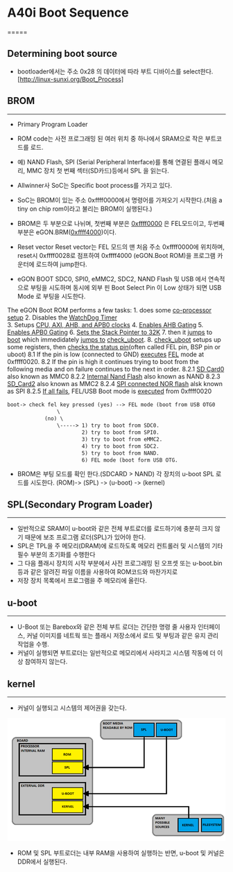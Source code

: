 # A40i Boot Sequence
=====

## Determining boot source
- bootloader에서는 주소 0x28 의 데이터에 따라 부트 디바이스를 select한다. 
[http://linux-sunxi.org/Boot_Process]

## BROM
-----
- Primary Program Loader
- ROM code는 사전 프로그래밍 된 여러 위치 중 하나에서 SRAM으로 작은 부트코드를 로드.
- 예) NAND Flash, SPI (Serial Peripheral Interface)를 통해 연결된 플래시 메모리, MMC 장치 첫 번째 섹터(SD카드)등에서 SPL 을 읽는다.
- Allwinner사 SoC는 Specific boot process를 가지고 있다.
- SoC는 BROM이 있는 주소  0xffff0000에서 명령어를 가져오기 시작한다.(처음 a tiny on chip rom이라고 불리는 BROM이 실행된다.) 
- BROM은 두 부분으로 나뉘며, 첫번째 부분은 [0xffff0000](https://github.com/lchy0113/Allwinner-Info/blob/master/BROM/ffff0000.s) 은 FEL모드이고, 두번째 부분은 eGON.BRM([0xffff4000](https://github.com/lchy0113/Allwinner-Info/blob/master/BROM/ffff4000.s))이다.

- Reset vector 
 Reset vector는 FEL 모드의 맨 처음 주소 0xffff0000에 위치하며, reset시 0xffff0028로 점프하여 0xffff4000 (eGON.Boot ROM)을 프로그램 카운터에 로드하여 jump한다.

- eGON BOOT
 SDC0, SPI0, eMMC2, SDC2, NAND Flash 및 USB 에서 연속적으로 부팅을 시도하며 동시에 외부 핀  Boot Select Pin 이 Low 상태가 되면 USB Mode 로 부팅을 시도한다. 

 The eGON Boot ROM performs a few tasks:
 	1. does some [co-processor setup](https://github.com/lchy0113/Allwinner-Info/blob/4777ddf2a26eca973484714ac48bbaf18849dab4/BROM/ffff4000.s#L19)
	2. Disables the [WatchDog Timer](https://github.com/lchy0113/Allwinner-Info/blob/4777ddf2a26eca973484714ac48bbaf18849dab4/BROM/ffff4000.s#L23)	
	3. Setups [CPU, AXI, AHB, and APB0 clocks](https://github.com/lchy0113/Allwinner-Info/blob/4777ddf2a26eca973484714ac48bbaf18849dab4/BROM/ffff4000.s#L28)
	4. [Enables AHB Gating](https://github.com/lchy0113/Allwinner-Info/blob/4777ddf2a26eca973484714ac48bbaf18849dab4/BROM/ffff4000.s#L34)
	5. [Enables APB0 Gating](https://github.com/lchy0113/Allwinner-Info/blob/4777ddf2a26eca973484714ac48bbaf18849dab4/BROM/ffff4000.s#L38)
	6. [Sets the Stack Pointer to 32K](https://github.com/lchy0113/Allwinner-Info/blob/4777ddf2a26eca973484714ac48bbaf18849dab4/BROM/ffff4000.s#L40)
	7. then it [jumps](https://github.com/lchy0113/Allwinner-Info/blob/4777ddf2a26eca973484714ac48bbaf18849dab4/BROM/ffff4000.s#L41) to [boot](https://github.com/lchy0113/Allwinner-Info/blob/4777ddf2a26eca973484714ac48bbaf18849dab4/BROM/ffff4000.s#L84) which immedidately [jumps to](https://github.com/lchy0113/Allwinner-Info/blob/4777ddf2a26eca973484714ac48bbaf18849dab4/BROM/ffff4000.s#L86) [check_uboot](https://github.com/lchy0113/Allwinner-Info/blob/4777ddf2a26eca973484714ac48bbaf18849dab4/BROM/ffff4000.s#L2551).
	8. [check_uboot](https://github.com/lchy0113/Allwinner-Info/blob/4777ddf2a26eca973484714ac48bbaf18849dab4/BROM/ffff4000.s#L2551) setups up some registers, then [checks the status pin](https://github.com/lchy0113/Allwinner-Info/blob/4777ddf2a26eca973484714ac48bbaf18849dab4/BROM/ffff4000.s#L2560)(often called FEL pin, BSP pin or uboot)
		8.1 If the pin is low (connected to GND) [executes](https://github.com/lchy0113/Allwinner-Info/blob/4777ddf2a26eca973484714ac48bbaf18849dab4/BROM/ffff4000.s#L90) [FEL](https://linux-sunxi.org/FEL) mode at 0xffff0020. 
		8.2 If the pin is high it continues trying to boot from the following media and on failure continues to the next in order. 
			8.2.1 [SD Card0](https://github.com/lchy0113/Allwinner-Info/blob/4777ddf2a26eca973484714ac48bbaf18849dab4/BROM/ffff4000.s#L91) also known as MMC0
			8.2.2 [Internal Nand Flash](https://github.com/lchy0113/Allwinner-Info/blob/4777ddf2a26eca973484714ac48bbaf18849dab4/BROM/ffff4000.s#L98) also known as NAND
			8.2.3 [SD_Card2](https://github.com/lchy0113/Allwinner-Info/blob/4777ddf2a26eca973484714ac48bbaf18849dab4/BROM/ffff4000.s#L104) also known as MMC2
			8.2.4 [SPI connected NOR flash](https://github.com/lchy0113/Allwinner-Info/blob/4777ddf2a26eca973484714ac48bbaf18849dab4/BROM/ffff4000.s#L111) alsk known as SPI
			8.2.5 [If all fails](https://github.com/lchy0113/Allwinner-Info/blob/4777ddf2a26eca973484714ac48bbaf18849dab4/BROM/ffff4000.s#L117), FEL/USB Boot mode is [executed](https://github.com/lchy0113/Allwinner-Info/blob/4777ddf2a26eca973484714ac48bbaf18849dab4/BROM/ffff4000.s#L120) from 0xffff0020

```
boot-> check fel key pressed (yes) --> FEL mode (boot from USB OTG0
				\
			(no) \
				\----->	1) try to boot from SDC0.
						2) try to boot from SPI0.
						3) try to boot from eMMC2.
						4) try to boot from SDC2.
						5) try to boot from NAND.
						6) FEL mode (boot form USB OTG.
```


* BROM은 부팅 모드를 확인 한다.(SDCARD > NAND) 각 장치의 u-boot SPL 로드를 시도한다.
(ROM)-> (SPL) -> (u-boot) -> (kernel)

## SPL(Secondary Program Loader)
-----
- 일반적으로 SRAM이 u-boot와 같은 전체 부트로더를 로드하기에 충분히 크지 않기 때문에 보조 프로그램 로더(SPL)가 있어야 한다.
- SPL은 TPL을 주 메모리(DRAM)에 로드하도록 메모리 컨트롤러 및 시스템의 기타 필수 부분의 초기화를 수행한다
- 그 다음 플래시 장치의 시작 부분에서 사전 프로그래밍 된 오프셋 또는 u-boot.bin등과 같은 알려진 파일 이름을 사용하여 ROM코드와 마찬가지로
- 저장 장치 목록에서 프로그램을 주 메모리에 올린다.

## u-boot
-----
- U-Boot 또는 Barebox와 같은 전체 부트 로더는 간단한 명령 줄 사용자 인터페이스, 커널 이미지를 네트웍 또는 플래시 저장소에서 로드 및 부팅과 같은 유지 관리 작업을 수행.
- 커널이 실행되면 부트로더는 일반적으로 메모리에서 사라지고 시스템 작동에 더 이상 참여하지 않는다.

## kernel
-----
- 커널이 실행되고 시스템의 제어권을 갖는다. 


![](image/A40i_BOOT_SEQ_1.png)
- ROM 및 SPL 부트로더는 내부 RAM을 사용하여 실행하는 반면,  u-boot 및 커널은 DDR에서 실행된다.
